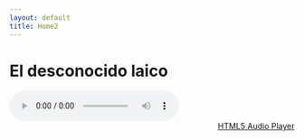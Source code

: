 ```yaml
---
layout: default
title: Home2
---
```

# El desconocido laico

<audio controls preload="metadata" style=" width:300px;">
        <source src="../assets/Cuento1.mp3" type="audio/mpeg">
            Your browser does not support the audio element.
        </audio><br />
        <a href="http://scriptgenerator.net/really-simple-embed-audio-player-script/" title="Generate here your HTML5 audio player" style="text-align: right;display: block">HTML5 Audio Player</a> 


